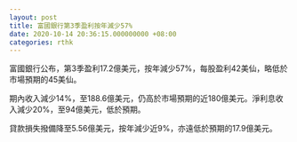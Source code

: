 ```yaml
---
layout: post
title: 富國銀行第3季盈利按年減少57%
date: 2020-10-14 20:36:15.000000000 +08:00
categories: rthk
---
```


富國銀行公布，第3季盈利17.2億美元，按年減少57%，每股盈利42美仙，略低於市場預期的45美仙。

期內收入減少14%，至188.6億美元，仍高於市場預期的近180億美元。淨利息收入減少20%，至94億美元，低於預期。

貸款損失撥備降至5.56億美元，按年減少近9%，亦遠低於預期的17.9億美元。
